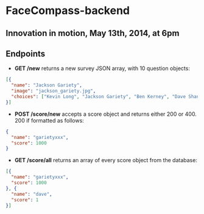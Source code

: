 FaceCompass-backend
===================

## Innovation in motion, May 13th, 2014, at 6pm

## Endpoints

- **GET /new** returns a new survey JSON array, with 10 question objects:
```json
[{
  "name": "Jackson Gariety",
  "image": "jackson_gariety.jpg",
  "choices": ["Kevin Long", "Jackson Gariety", "Ben Kerney", "Dave Shanely"]
}]
```

- **POST /score/new** accepts a score object and returns either 200 or 400. 200 if formatted as follows: 
```json
{
  "name": "garietyxxx",
  "score": 1000
}
```

- **GET /score/all** returns an array of every score object from the database:
```json
[{
  "name": "garietyxxx",
  "score": 1000
}, {
  "name": "dave",
  "score": 1
}]
```

